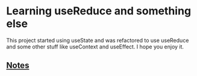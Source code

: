 # Learning useReduce and something else

This project started using useState and was refactored to use useReduce and some other stuff like useContext and useEffect. I hope you enjoy it.

## [Notes](https://agreeable-snarl-5a7.notion.site/Flux-and-useReducer-React-ddf16aa178be48299c62a1d28f66d479)